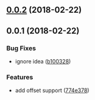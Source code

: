 <a name="0.0.2"></a>
## [0.0.2](https://github.com/ULIVZ/markdown-links-transformer/compare/v0.0.1...v0.0.2) (2018-02-22)



<a name="0.0.1"></a>
## 0.0.1 (2018-02-22)


### Bug Fixes

* ignore idea ([b100328](https://github.com/ULIVZ/markdown-links-transformer/commit/b100328))


### Features

* add offset support ([774e378](https://github.com/ULIVZ/markdown-links-transformer/commit/774e378))



